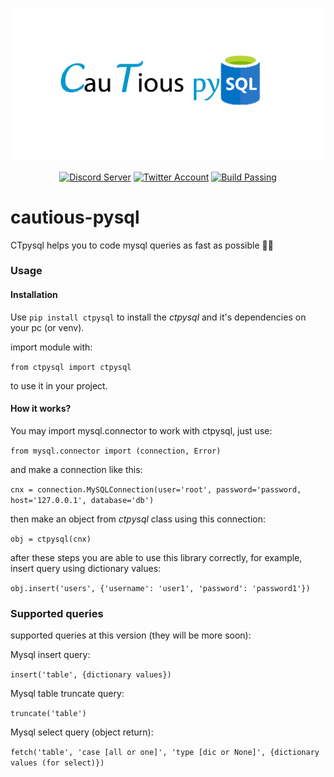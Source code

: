 <div align=center>

  ![ctpysql](https://github.com/MahyarNV/cautious-pysql/blob/e740034826c6fa2ec46b61e9c67d1011e31c38b3/media/ctpysql.png)

</div>
<div align="center">
<a href="https://discord.com/invite/aHXATxBuAh"><img src='https://img.shields.io/badge/Discord-Server-868fff?logo=discord' alt='Discord Server' /></a>
<a href="https://twitter.com/CautiousNV"><img src='https://img.shields.io/badge/Twitter-Account-blue?logo=twitter' alt='Twitter Account' /></a>
<a href="https://github.com/MahyarNV/cautious-pysql"><img src='https://img.shields.io/badge/Build-Passing-success' alt='Build Passing' /></a>
</div>

# cautious-pysql
CTpysql helps you to code mysql queries as fast as possible 🚄🔥

### Usage
#### Installation
Use `pip install ctpysql` to install the *ctpysql* and it's dependencies on your pc (or venv).

import module with:

`from ctpysql import ctpysql`

to use it in your project.
#### How it works?
You may import mysql.connector to work with ctpysql, just use:

`from mysql.connector import (connection, Error)`

and make a connection like this:

`cnx = connection.MySQLConnection(user='root', password='password, host='127.0.0.1', database='db')`

then make an object from *ctpysql* class using this connection:

`obj = ctpysql(cnx)`

after these steps you are able to use this library correctly, for example, insert query using dictionary values:

`obj.insert('users', {'username': 'user1', 'password': 'password1'})`

### Supported queries
supported queries at this version (they will be more soon):

Mysql insert query:

`insert('table', {dictionary values})`

Mysql table truncate query:

`truncate('table')`

Mysql select query (object return):

`fetch('table', 'case [all or one]', 'type [dic or None]', {dictionary values (for select)})`
